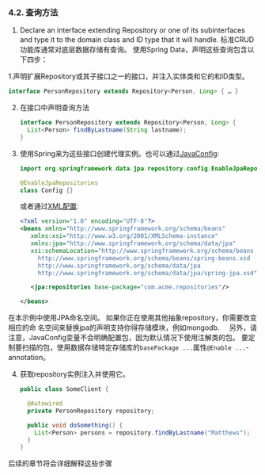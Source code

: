 ### 4.2. 查询方法

1. Declare an interface extending Repository or one of its subinterfaces and type it to the domain class and ID type that it will handle.
标准CRUD功能库通常对底层数据存储有查询。 使用Spring Data，声明这些查询包含以下四步：

1.声明扩展Repository或其子接口之一的接口，并注入实体类和它的和ID类型。

   ```java
   interface PersonRepository extends Repository<Person, Long> { … }
   ```

2. 在接口中声明查询方法

   ```java
   interface PersonRepository extends Repository<Person, Long> {
     List<Person> findByLastname(String lastname);
   }
   ```

3. 使用Spring来为这些接口创建代理实例。也可以通过[JavaConfig](http://docs.spring.io/spring-data/jpa/docs/2.0.x/reference/html/#repositories.create-instances.java-config):

   ```java
   import org.springframework.data.jpa.repository.config.EnableJpaRepositories;

   @EnableJpaRepositories
   class Config {}
   ```

   或者通过[XML配置](http://docs.spring.io/spring-data/jpa/docs/2.0.x/reference/html/#repositories.create-instances):

   ```xml
   <?xml version="1.0" encoding="UTF-8"?>
   <beans xmlns="http://www.springframework.org/schema/beans"
      xmlns:xsi="http://www.w3.org/2001/XMLSchema-instance"
      xmlns:jpa="http://www.springframework.org/schema/data/jpa"
      xsi:schemaLocation="http://www.springframework.org/schema/beans
        http://www.springframework.org/schema/beans/spring-beans.xsd
        http://www.springframework.org/schema/data/jpa
        http://www.springframework.org/schema/data/jpa/spring-jpa.xsd">

      <jpa:repositories base-package="com.acme.repositories"/>

   </beans>
   ```
在本示例中使用JPA命名空间。 如果你正在使用其他抽象repository，你需要改变相应的命
名空间来替换jpa的声明支持你得存储模块，例如mongodb.
    另外，请注意，JavaConfig变量不会明确配置包，因为默认情况下使用注解类的包。 要定制要扫描的包，使用数据存储特定存储库的`basePackage ...`属性`@Enable ...`-annotation。

4. 获取repository实例注入并使用它。

   ```java
   public class SomeClient {

     @Autowired
     private PersonRepository repository;

     public void doSomething() {
       List<Person> persons = repository.findByLastname("Matthews");
     }
   }
   ```

后续的章节将会详细解释这些步骤